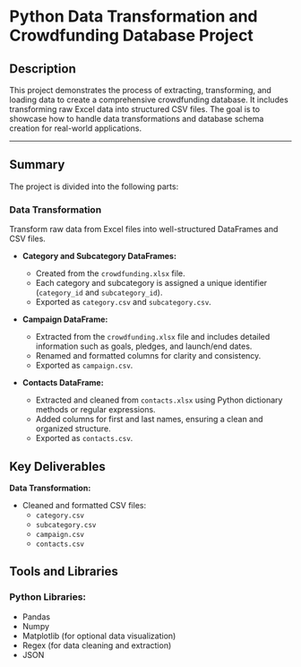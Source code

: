 # Python Data Transformation and Crowdfunding Database Project

## Description

This project demonstrates the process of extracting, transforming, and loading data to create a comprehensive crowdfunding database. It includes transforming raw Excel data into structured CSV files. The goal is to showcase how to handle data transformations and database schema creation for real-world applications.

---

## Summary

The project is divided into the following parts:

### **Data Transformation**

Transform raw data from Excel files into well-structured DataFrames and CSV files.

- **Category and Subcategory DataFrames:**

  - Created from the `crowdfunding.xlsx` file.
  - Each category and subcategory is assigned a unique identifier (`category_id` and `subcategory_id`).
  - Exported as `category.csv` and `subcategory.csv`.

- **Campaign DataFrame:**

  - Extracted from the `crowdfunding.xlsx` file and includes detailed information such as goals, pledges, and launch/end dates.
  - Renamed and formatted columns for clarity and consistency.
  - Exported as `campaign.csv`.

- **Contacts DataFrame:**
  - Extracted and cleaned from `contacts.xlsx` using Python dictionary methods or regular expressions.
  - Added columns for first and last names, ensuring a clean and organized structure.
  - Exported as `contacts.csv`.

## Key Deliverables

**Data Transformation:**

- Cleaned and formatted CSV files:
  - `category.csv`
  - `subcategory.csv`
  - `campaign.csv`
  - `contacts.csv`

## Tools and Libraries

### Python Libraries:

- Pandas
- Numpy
- Matplotlib (for optional data visualization)
- Regex (for data cleaning and extraction)
- JSON

